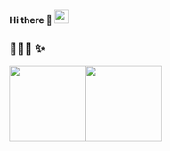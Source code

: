 ### Hi there 🦄 <img src="https://media.giphy.com/media/hvRJCLFzcasrR4ia7z/giphy.gif" width="25px">

## 🐷💗🐏 ✨

<img align="" height="137px" src="https://github-readme-stats.vercel.app/api?username=fangtianq&hide_title=true&hide_border=true&show_icons=true&include_all_commits=true&line_height=21&bg_color=0,EC6C6C,FFD479,FFFC79,73FA79&theme=graywhite&locale=cn" /><img align="" height="137px" src="https://github-readme-stats.vercel.app/api/top-langs/?username=fangtianq&hide_title=true&hide_border=true&layout=compact&bg_color=0,73FA79,73FDFF,D783FF&theme=graywhite&locale=cn" />
